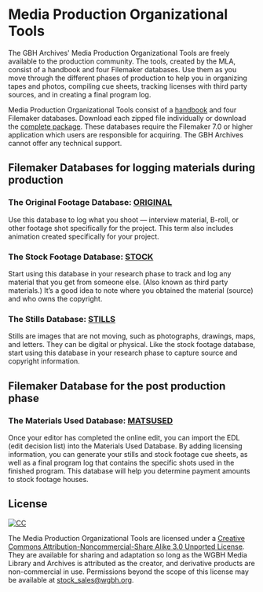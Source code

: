 # Media Production Organizational Tools
  
The GBH Archives' Media Production Organizational Tools are freely available to the production community. The tools, created by the MLA, consist of a handbook and four Filemaker databases. Use them as you move through the different phases of production to help you in organizing tapes and photos, compiling cue sheets, tracking licenses with third party sources, and in creating a final program log.

Media Production Organizational Tools consist of a [handbook](https://s3.amazonaws.com/openvault.wgbh.org/resources/mpot/MPOT_Handbook.pdf) and four Filemaker databases. Download each zipped file individually or download the [complete package](https://s3.amazonaws.com/openvault.wgbh.org/resources/mpot/MPOT_all.zip). These databases require the Filemaker 7.0 or higher application which users are responsible for acquiring. The GBH Archives cannot offer any technical support.

## Filemaker Databases for logging materials during production
    
### The Original Footage Database: [ORIGINAL](https://s3.amazonaws.com/openvault.wgbh.org/resources/mpot/Original_fp7.zip)
      
Use this database to log what you shoot &mdash; interview material, B-roll, or other footage shot specifically for the project. This term also includes animation created specifically for your project.

### The Stock Footage Database: [STOCK](https://s3.amazonaws.com/openvault.wgbh.org/resources/mpot/Stock_fp7.zip)

Start using this database in your research phase to track and log any material that you get from someone else. (Also known as third party materials.) It’s a good idea to note where you obtained the material (source) and who owns the copyright.

### The Stills Database: [STILLS](https://s3.amazonaws.com/openvault.wgbh.org/resources/mpot/Stills_fp7.zip)

Stills are images that are not moving, such as photographs, drawings, maps, and letters. They can be digital or physical. Like the stock footage database, start using this database in your research phase to capture source and copyright information.

## Filemaker Database for the post production phase

### The Materials Used Database: [MATSUSED](https://s3.amazonaws.com/openvault.wgbh.org/resources/mpot/MatsUsed_fp7.zip)

Once your editor has completed the online edit, you can import the EDL (edit decision list) into the Materials Used Database. By adding licensing information, you can generate your stills and stock footage cue sheets, as well as a final program log that contains the specific shots used in the finished program. This database will help you determine payment amounts to stock footage houses.

## License

[![CC](http://i.creativecommons.org/l/by-nc-sa/3.0/80x15.png)](http://creativecommons.org/licenses/by-nc-sa/3.0/)

The Media Production Organizational Tools are licensed under a [Creative Commons Attribution-Noncommercial-Share Alike 3.0 Unported License](http://creativecommons.org/licenses/by-nc-sa/3.0/). They are available for sharing and adaptation so long as the WGBH Media Library and Archives is attributed as the creator, and derivative products are non-commercial in use. Permissions beyond the scope of this license may be available at stock_sales@wgbh.org.
  
  
  
